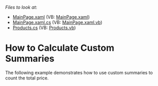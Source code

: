<!-- default file list -->
*Files to look at*:

* [MainPage.xaml](./CS/AgDataGrid_CustomSummary/MainPage.xaml) (VB: [MainPage.xaml](./VB/AgDataGrid_CustomSummary/MainPage.xaml))
* [MainPage.xaml.cs](./CS/AgDataGrid_CustomSummary/MainPage.xaml.cs) (VB: [MainPage.xaml.vb](./VB/AgDataGrid_CustomSummary/MainPage.xaml.vb))
* [Products.cs](./CS/AgDataGrid_CustomSummary/Products.cs) (VB: [Products.vb](./VB/AgDataGrid_CustomSummary/Products.vb))
<!-- default file list end -->
# How to Calculate Custom Summaries


<p>The following example demonstrates how to use custom summaries to count the total price.</p>

<br/>


